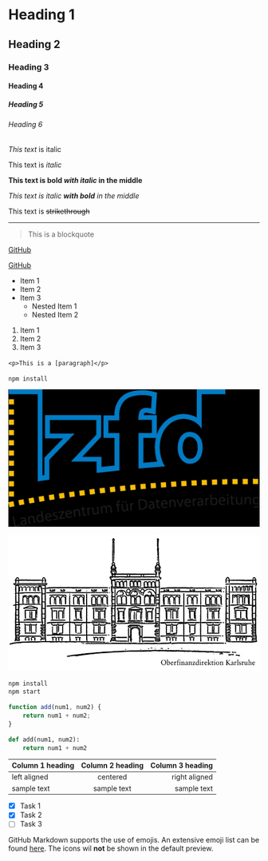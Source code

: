 <!-- Heading -->

# Heading 1

## Heading 2

### Heading 3

#### Heading 4

##### Heading 5

###### Heading 6

<!-- alternative Header

  Alt-H1
  ======

  Alt-H2
  ------

-->
<!-- Italic -->

*This text* is italic

This text is _italic_

<!-- Bold + italic -->

**This text is bold *with italic* in the middle**

*This text is italic **with bold** in the middle*

<!-- Strikethrough -->

This text is ~~strikethrough~~

<!-- Horizontal rule -->

---

<!-- Blockquote -->
> This is a blockquote

<!-- Links -->

[GitHub](www.github.com)

<!-- Named link -->
[GitHub](www.github.com "GitHub")

<!-- Unordered List -->

* Item 1
* Item 2
* Item 3
  * Nested Item 1
  * Nested Item 2

<!-- Ordered List -->

1. Item 1
2. Item 2
3. Item 3

<!-- Inline codeblock -->

`<p>This is a [paragraph]</p>`

`npm install`

<!-- Images -->

![LZfD](lzfd.jpg)

![OFD](ofd.jpg)

<!-- Codeblocks -->
```bash
npm install
npm start
```

```javascript
function add(num1, num2) {
    return num1 + num2;
}
```

```python
def add(num1, num2):
    return num1 + num2
```

<!-- Tables -->
|Column 1 heading|Column 2 heading | Column 3 heading|
|:---------------|:---------------:|----------------:|
|left aligned    |    centered     |    right aligned|
|sample text     |   sample text   |      sample text|

<!-- Task list -->

* [x] Task 1
* [x] Task 2
* [ ] Task 3

GitHub Markdown supports the use of emojis. An extensive emoji list can be found [here](https://github.com/ikatyang/emoji-cheat-sheet#smileys--emotion). The icons wil **not** be shown in the default preview.
